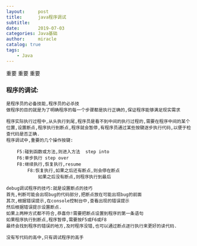```yaml
---
layout:     post
title:      java程序调试
subtitle:   
date:       2019-07-03
categories: Java基础
author:     miracle
catalog: true
tags:
    - Java
---
```

重要 重要 重要
### 程序的调试:
	是程序员的必备技能,程序员的必杀技
	做程序的目的就是为了明确程序的每一个步骤都是执行正确的,保证程序能够满足现实需求

	程序实际执行过程中,从头执行到尾,程序员是看不到中间的执行过程的,需要在程序中间的某个位置,设置断点,程序执行到断点,程序就会暂停,有程序员通过某些按键逐步执行代码,以便于检查代码是否正确.
	程序调试中,重要的几个操作按键:
	
		F5:碰到函数或方法,则进入方法  step into
		F6:单步执行 step over
		F8:继续执行,恢复执行,resume
			F8:恢复执行,如果之后还有断点,则会停在断点
				如果之后没有断点,则程序执行到最后

	debug调试程序的技巧:就是设置断点的技巧
	首先,判断可能会出现bug的代码部分,把断点放在可能出现bug的前面
	其次,根据错误提示,在console控制台中,查看出现的错误提示
	然后根据错误提示设置断点.
	如果上两种方式都不符合,恭喜你!需要把断点设置到程序的第一条语句
	如果程序执行到断点,程序暂停,需要按F5或F6或F8
	最终会找到程序的错误的地方,及时程序没错,也可以通过断点逐行执行来更好的读代码.

	没有写代码的高中,只有调试程序的高手